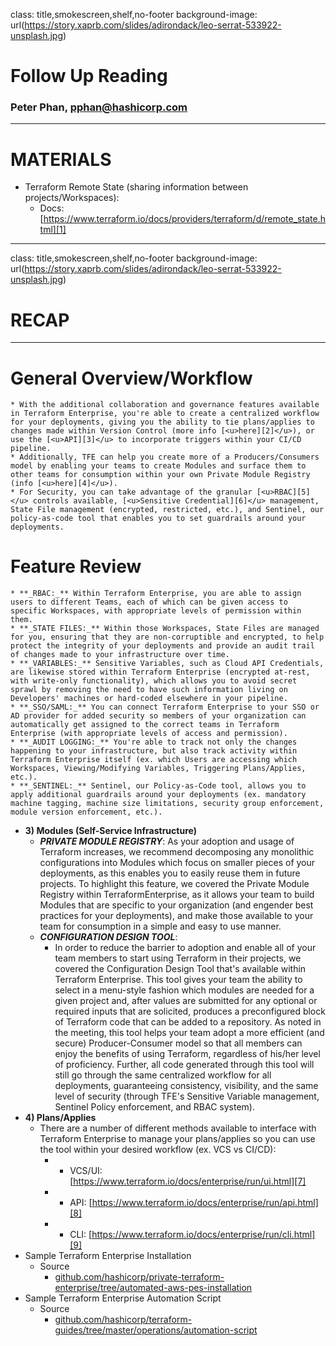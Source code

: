 class: title,smokescreen,shelf,no-footer
background-image: url(https://story.xaprb.com/slides/adirondack/leo-serrat-533922-unsplash.jpg)

# Follow Up Reading  
### Peter Phan, pphan@hashicorp.com

---
# MATERIALS

* Terraform Remote State (sharing information between projects/Workspaces):  
    * Docs: [<u>https://www.terraform.io/docs/providers/terraform/d/remote_state.html][1]</u>  

---
class: title,smokescreen,shelf,no-footer
background-image: url(https://story.xaprb.com/slides/adirondack/leo-serrat-533922-unsplash.jpg)

# RECAP

---

# General Overview/Workflow 
    * With the additional collaboration and governance features available in Terraform Enterprise, you're able to create a centralized workflow for your deployments, giving you the ability to tie plans/applies to changes made within Version Control (more info [<u>here][2]</u>), or use the [<u>API][3]</u> to incorporate triggers within your CI/CD pipeline.  
    * Additionally, TFE can help you create more of a Producers/Consumers model by enabling your teams to create Modules and surface them to other teams for consumption within your own Private Module Registry (info [<u>here][4]</u>).  
    * For Security, you can take advantage of the granular [<u>RBAC][5]</u> controls available, [<u>Sensitive Credential][6]</u> management, State File management (encrypted, restricted, etc.), and Sentinel, our policy-as-code tool that enables you to set guardrails around your deployments.  
# Feature Review
    * **_RBAC:_** Within Terraform Enterprise, you are able to assign users to different Teams, each of which can be given access to specific Workspaces, with appropriate levels of permission within them.  
    * **_STATE FILES:_** Within those Workspaces, State Files are managed for you, ensuring that they are non-corruptible and encrypted, to help protect the integrity of your deployments and provide an audit trail of changes made to your infrastructure over time.  
    * **_VARIABLES:_** Sensitive Variables, such as Cloud API Credentials, are likewise stored within Terraform Enterprise (encrypted at-rest, with write-only functionality), which allows you to avoid secret sprawl by removing the need to have such information living on Developers' machines or hard-coded elsewhere in your pipeline.  
    * **_SSO/SAML:_** You can connect Terraform Enterprise to your SSO or AD provider for added security so members of your organization can automatically get assigned to the correct teams in Terraform Enterprise (with appropriate levels of access and permission).  
    * **_AUDIT LOGGING:_** You're able to track not only the changes happening to your infrastructure, but also track activity within Terraform Enterprise itself (ex. which Users are accessing which Workspaces, Viewing/Modifying Variables, Triggering Plans/Applies, etc.).  
    * **_SENTINEL:_** Sentinel, our Policy-as-Code tool, allows you to apply additional guardrails around your deployments (ex. mandatory machine tagging, machine size limitations, security group enforcement, module version enforcement, etc.).  
* **3) Modules (Self-Service Infrastructure)**  
    * **_PRIVATE MODULE REGISTRY_**: As your adoption and usage of Terraform increases, we recommend decomposing any monolithic configurations into Modules which focus on smaller pieces of your deployments, as this enables you to easily reuse them in future projects.  To highlight this feature, we covered the Private Module Registry within TerraformEnterprise, as it allows your team to build Modules that are specific to your organization (and engender best practices for your deployments), and make those available to your team for consumption in a simple and easy to use manner.  
    * **_CONFIGURATION DESIGN TOOL_**:  
        * In order to reduce the barrier to adoption and enable all of your team members to start using Terraform in their projects, we covered the Configuration Design Tool that's available within Terraform Enterprise.  This tool gives your team the ability to select in a menu-style fashion which modules are needed for a given project and, after values are submitted for any optional or required inputs that are solicited, produces a preconfigured block of Terraform code that can be added to a repository.  As noted in the meeting, this tool helps your team adopt a more efficient (and secure) Producer-Consumer model so that all members can enjoy the benefits of using Terraform, regardless of his/her level of proficiency.  Further, all code generated through this tool will still go through the same centralized workflow for all deployments, guaranteeing consistency, visibility, and the same level of security (through TFE's Sensitive Variable management, Sentinel Policy enforcement, and RBAC system).  
* **4) Plans/Applies**  
    * There are a number of different methods available to interface with Terraform Enterprise to manage your plans/applies so you can use the tool within your desired workflow (ex. VCS vs CI/CD):  
        * - VCS/UI: [<u>https://www.terraform.io/docs/enterprise/run/ui.html][7]</u>  
        * - API: [<u>https://www.terraform.io/docs/enterprise/run/api.html][8]</u>  
        * - CLI: [<u>https://www.terraform.io/docs/enterprise/run/cli.html][9]</u>  
* Sample Terraform Enterprise Installation  
    * Source  
        * [github.com/hashicorp/private-terraform-enterprise/tree/automated-aws-pes-installation][10]  
* Sample Terraform Enterprise Automation Script  
    * Source  
        * [github.com/hashicorp/terraform-guides/tree/master/operations/automation-script][11]  

[1]: https://www.terraform.io/docs/providers/terraform/d/remote_state.html  
[2]: https://www.terraform.io/docs/enterprise/vcs/index.html  
[3]: https://www.terraform.io/docs/enterprise/api/index.html  
[4]: https://www.terraform.io/docs/enterprise/registry/index.html  
[5]: https://www.terraform.io/docs/enterprise/users-teams-organizations/index.html  
[6]: https://www.terraform.io/docs/enterprise/workspaces/variables.html  
[7]: https://www.terraform.io/docs/enterprise/run/ui.html  
[8]: https://www.terraform.io/docs/enterprise/run/api.html  
[9]: https://www.terraform.io/docs/enterprise/run/cli.html  
[10]: https://github.com/hashicorp/private-terraform-enterprise/tree/automated-aws-pes-installation  
[11]: https://github.com/hashicorp/terraform-guides/tree/master/operations/automation-script  
